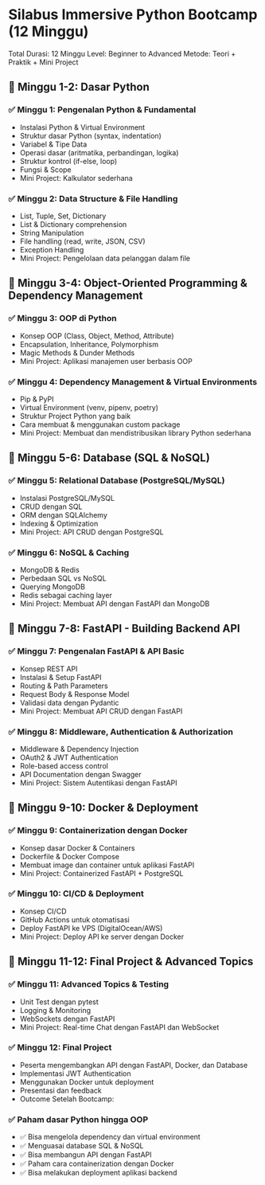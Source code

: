# Silabus Immersive Python Bootcamp (12 Minggu)
Total Durasi: 12 Minggu
Level: Beginner to Advanced
Metode: Teori + Praktik + Mini Project

## 📌 Minggu 1-2: Dasar Python
### ✅ Minggu 1: Pengenalan Python & Fundamental

- Instalasi Python & Virtual Environment
- Struktur dasar Python (syntax, indentation)
- Variabel & Tipe Data
- Operasi dasar (aritmatika, perbandingan, logika)
- Struktur kontrol (if-else, loop)
- Fungsi & Scope
- Mini Project: Kalkulator sederhana

### ✅ Minggu 2: Data Structure & File Handling

- List, Tuple, Set, Dictionary
- List & Dictionary comprehension
- String Manipulation
- File handling (read, write, JSON, CSV)
- Exception Handling
- Mini Project: Pengelolaan data pelanggan dalam file

## 📌 Minggu 3-4: Object-Oriented Programming & Dependency Management
### ✅ Minggu 3: OOP di Python

- Konsep OOP (Class, Object, Method, Attribute)
- Encapsulation, Inheritance, Polymorphism
- Magic Methods & Dunder Methods
- Mini Project: Aplikasi manajemen user berbasis OOP

### ✅ Minggu 4: Dependency Management & Virtual Environments

- Pip & PyPI
- Virtual Environment (venv, pipenv, poetry)
- Struktur Project Python yang baik
- Cara membuat & menggunakan custom package
- Mini Project: Membuat dan mendistribusikan library Python sederhana

## 📌 Minggu 5-6: Database (SQL & NoSQL)
### ✅ Minggu 5: Relational Database (PostgreSQL/MySQL)

- Instalasi PostgreSQL/MySQL
- CRUD dengan SQL
- ORM dengan SQLAlchemy
- Indexing & Optimization
- Mini Project: API CRUD dengan PostgreSQL

### ✅ Minggu 6: NoSQL & Caching

- MongoDB & Redis
- Perbedaan SQL vs NoSQL
- Querying MongoDB
- Redis sebagai caching layer
- Mini Project: Membuat API dengan FastAPI dan MongoDB

## 📌 Minggu 7-8: FastAPI - Building Backend API
### ✅ Minggu 7: Pengenalan FastAPI & API Basic

- Konsep REST API
- Instalasi & Setup FastAPI
- Routing & Path Parameters
- Request Body & Response Model
- Validasi data dengan Pydantic
- Mini Project: Membuat API CRUD dengan FastAPI

### ✅ Minggu 8: Middleware, Authentication & Authorization

- Middleware & Dependency Injection
- OAuth2 & JWT Authentication
- Role-based access control
- API Documentation dengan Swagger
- Mini Project: Sistem Autentikasi dengan FastAPI

## 📌 Minggu 9-10: Docker & Deployment
### ✅ Minggu 9: Containerization dengan Docker

- Konsep dasar Docker & Containers
- Dockerfile & Docker Compose
- Membuat image dan container untuk aplikasi FastAPI
- Mini Project: Containerized FastAPI + PostgreSQL

### ✅ Minggu 10: CI/CD & Deployment

- Konsep CI/CD
- GitHub Actions untuk otomatisasi
- Deploy FastAPI ke VPS (DigitalOcean/AWS)
- Mini Project: Deploy API ke server dengan Docker

## 📌 Minggu 11-12: Final Project & Advanced Topics
### ✅ Minggu 11: Advanced Topics & Testing

- Unit Test dengan pytest
- Logging & Monitoring
- WebSockets dengan FastAPI
- Mini Project: Real-time Chat dengan FastAPI dan WebSocket

### ✅ Minggu 12: Final Project

- Peserta mengembangkan API dengan FastAPI, Docker, dan Database
- Implementasi JWT Authentication
- Menggunakan Docker untuk deployment
- Presentasi dan feedback
- Outcome Setelah Bootcamp:

### ✅ Paham dasar Python hingga OOP
- ✅ Bisa mengelola dependency dan virtual environment
- ✅ Menguasai database SQL & NoSQL
- ✅ Bisa membangun API dengan FastAPI
- ✅ Paham cara containerization dengan Docker
- ✅ Bisa melakukan deployment aplikasi backend

